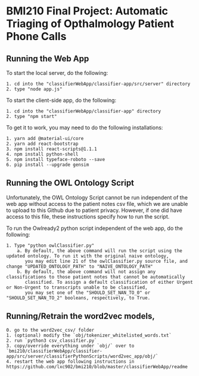 # BMI210 Final Project: Automatic Triaging of Opthalmology Patient Phone Calls
## Running the Web App
To start the local server, do the following:

    1. cd into the "classifierWebApp/classifier-app/src/server" directory
    2. type "node app.js"

To start the client-side app, do the following:

    1. cd into the "classifierWebApp/classifier-app" directory
    2. type "npm start"

To get it to work, you may need to do the following installations:

    1. yarn add @material-ui/core
    2. yarn add react-bootstrap
    3. npm install react-scripts@1.1.1
    4. npm install python-shell
    5. npm install typeface-roboto --save
    6. pip install --upgrade gensim

## Running the OWL Ontology Script
Unfortunately, the OWL Ontology Script cannot be run independent of the web app without access to the patient notes csv file, 
which we are unable to upload to this Github due to patient privacy. However, if one did have access to this file, these instructions 
specify how to run the script.

To run the Owlready2 python script independent of the web app, do the following:

    1. Type "python owlClassifier.py"
        a. By default, the above command will run the script using the updated ontology. To run it with the original naive ontology,
           you may edit line 21 of the owlClassifier.py source file, and change "UPDATED_ONTOLOGY_PATH" to "NAIVE_ONTOLOGY_PATH"
        b. By default, the above command will not assign any classifications to those patient notes that cannot be automatically 
           classified. To assign a default classification of either Urgent or Non-Urgent to transcripts unable to be classified, 
           you may set one of the "SHOULD_SET_NAN_TO_0" or "SHOULD_SET_NAN_TO_2" booleans, respectively, to True. 

## Running/Retrain the word2vec models,
    0. go to the word2vec_csv/ folder
    1. (optional) modify the `obj/tokenizer_whitelisted_words.txt`
    2. run `python3 csv_classifier.py`
    3. copy/override everything under `obj/` over to `bmi210/classifierWebApp/classifier-app/src/server/classifierPythonScripts/word2vec_app/obj/`
    4. restart the web app following instructions in https://github.com/lxc902/bmi210/blob/master/classifierWebApp/readme
